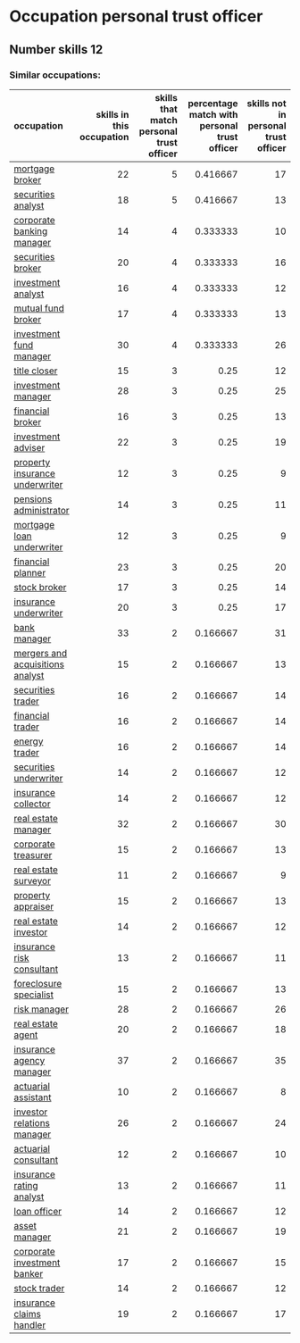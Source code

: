 # Occupation personal trust officer
## Number skills 12
### Similar occupations:
| occupation                                                              |   skills in this occupation |   skills that match personal trust officer |   percentage match with personal trust officer |   skills not in personal trust officer |
|:------------------------------------------------------------------------|----------------------------:|-------------------------------------------:|-----------------------------------------------:|---------------------------------------:|
| [mortgage broker](mortgage_broker.md)                                   |                          22 |                                          5 |                                       0.416667 |                                     17 |
| [securities analyst](securities_analyst.md)                             |                          18 |                                          5 |                                       0.416667 |                                     13 |
| [corporate banking manager](corporate_banking_manager.md)               |                          14 |                                          4 |                                       0.333333 |                                     10 |
| [securities broker](securities_broker.md)                               |                          20 |                                          4 |                                       0.333333 |                                     16 |
| [investment analyst](investment_analyst.md)                             |                          16 |                                          4 |                                       0.333333 |                                     12 |
| [mutual fund broker](mutual_fund_broker.md)                             |                          17 |                                          4 |                                       0.333333 |                                     13 |
| [investment fund manager](investment_fund_manager.md)                   |                          30 |                                          4 |                                       0.333333 |                                     26 |
| [title closer](title_closer.md)                                         |                          15 |                                          3 |                                       0.25     |                                     12 |
| [investment manager](investment_manager.md)                             |                          28 |                                          3 |                                       0.25     |                                     25 |
| [financial broker](financial_broker.md)                                 |                          16 |                                          3 |                                       0.25     |                                     13 |
| [investment adviser](investment_adviser.md)                             |                          22 |                                          3 |                                       0.25     |                                     19 |
| [property insurance underwriter](property_insurance_underwriter.md)     |                          12 |                                          3 |                                       0.25     |                                      9 |
| [pensions administrator](pensions_administrator.md)                     |                          14 |                                          3 |                                       0.25     |                                     11 |
| [mortgage loan underwriter](mortgage_loan_underwriter.md)               |                          12 |                                          3 |                                       0.25     |                                      9 |
| [financial planner](financial_planner.md)                               |                          23 |                                          3 |                                       0.25     |                                     20 |
| [stock broker](stock_broker.md)                                         |                          17 |                                          3 |                                       0.25     |                                     14 |
| [insurance underwriter](insurance_underwriter.md)                       |                          20 |                                          3 |                                       0.25     |                                     17 |
| [bank manager](bank_manager.md)                                         |                          33 |                                          2 |                                       0.166667 |                                     31 |
| [mergers and acquisitions analyst](mergers_and_acquisitions_analyst.md) |                          15 |                                          2 |                                       0.166667 |                                     13 |
| [securities trader](securities_trader.md)                               |                          16 |                                          2 |                                       0.166667 |                                     14 |
| [financial trader](financial_trader.md)                                 |                          16 |                                          2 |                                       0.166667 |                                     14 |
| [energy trader](energy_trader.md)                                       |                          16 |                                          2 |                                       0.166667 |                                     14 |
| [securities underwriter](securities_underwriter.md)                     |                          14 |                                          2 |                                       0.166667 |                                     12 |
| [insurance collector](insurance_collector.md)                           |                          14 |                                          2 |                                       0.166667 |                                     12 |
| [real estate manager](real_estate_manager.md)                           |                          32 |                                          2 |                                       0.166667 |                                     30 |
| [corporate treasurer](corporate_treasurer.md)                           |                          15 |                                          2 |                                       0.166667 |                                     13 |
| [real estate surveyor](real_estate_surveyor.md)                         |                          11 |                                          2 |                                       0.166667 |                                      9 |
| [property appraiser](property_appraiser.md)                             |                          15 |                                          2 |                                       0.166667 |                                     13 |
| [real estate investor](real_estate_investor.md)                         |                          14 |                                          2 |                                       0.166667 |                                     12 |
| [insurance risk consultant](insurance_risk_consultant.md)               |                          13 |                                          2 |                                       0.166667 |                                     11 |
| [foreclosure specialist](foreclosure_specialist.md)                     |                          15 |                                          2 |                                       0.166667 |                                     13 |
| [risk manager](risk_manager.md)                                         |                          28 |                                          2 |                                       0.166667 |                                     26 |
| [real estate agent](real_estate_agent.md)                               |                          20 |                                          2 |                                       0.166667 |                                     18 |
| [insurance agency manager](insurance_agency_manager.md)                 |                          37 |                                          2 |                                       0.166667 |                                     35 |
| [actuarial assistant](actuarial_assistant.md)                           |                          10 |                                          2 |                                       0.166667 |                                      8 |
| [investor relations manager](investor_relations_manager.md)             |                          26 |                                          2 |                                       0.166667 |                                     24 |
| [actuarial consultant](actuarial_consultant.md)                         |                          12 |                                          2 |                                       0.166667 |                                     10 |
| [insurance rating analyst](insurance_rating_analyst.md)                 |                          13 |                                          2 |                                       0.166667 |                                     11 |
| [loan officer](loan_officer.md)                                         |                          14 |                                          2 |                                       0.166667 |                                     12 |
| [asset manager](asset_manager.md)                                       |                          21 |                                          2 |                                       0.166667 |                                     19 |
| [corporate investment banker](corporate_investment_banker.md)           |                          17 |                                          2 |                                       0.166667 |                                     15 |
| [stock trader](stock_trader.md)                                         |                          14 |                                          2 |                                       0.166667 |                                     12 |
| [insurance claims handler](insurance_claims_handler.md)                 |                          19 |                                          2 |                                       0.166667 |                                     17 |
